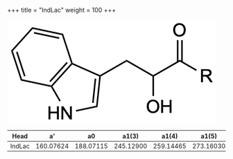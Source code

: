 +++
title = "IndLac"
weight = 100
+++

![](/img/IndLac.png?classes=border)

| Head           | a'        | a0        | a1(3)     | a1(4)     | a1(5)     | a1(Asn)   |
|----------------|-----------|-----------|-----------|-----------|-----------|-----------|
| IndLac         | 160.07624 | 188.07115 | 245.12900 | 259.14465 | 273.16030 | 302.11408 |